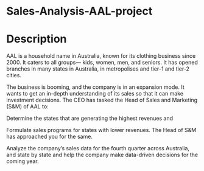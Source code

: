 # Sales-Analysis-AAL-project

# Description

AAL is a household name in Australia, known for its clothing business since 2000. It caters to all groups— kids, women, men, and seniors. It has opened branches in many states in Australia, in metropolises and tier-1 and tier-2 cities.  

The business is booming, and the company is in an expansion mode. It wants to get an in-depth understanding of its sales so that it can make investment decisions. The CEO has tasked the Head of Sales and Marketing (S&M) of AAL to: 

Determine the states that are generating the highest revenues and 

Formulate sales programs for states with lower revenues. The Head of S&M has approached you for the same. 

Analyze the company’s sales data for the fourth quarter across Australia, and state by state and help the company make data-driven decisions for the coming year.  

